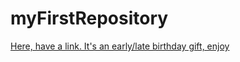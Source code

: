 # myFirstRepository


[Here, have a link. It's an early/late birthday gift, enjoy](https://www.markdownguide.org/cheat-sheet/)
